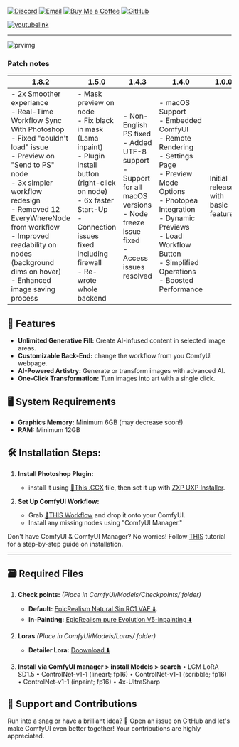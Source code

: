 [![Discord](https://img.shields.io/badge/Discord-Join%20Server-blue)](https://discord.com/invite/3eHAMWnx7Y)
[![Email](https://img.shields.io/badge/Email-nimanzriart@gmail.com-red)](mailto:nimanzriart@gmail.com)
[![Buy Me a Coffee](https://img.shields.io/badge/Buy%20Me%20a%20Coffee-Support%20Me-yellow)](https://studio.buymeacoffee.com/dashboard)
[![GitHub](https://img.shields.io/github/stars/NimaNzrii/comfyui-photoshop?style=social)](https://github.com/NimaNzrii/comfyui-photoshop)

[![youtubelink](https://raw.githubusercontent.com/NimaNzrii/comfyui-photoshop/main/data/PreviewFiles/pr3.webp)](https://www.youtube.com/watch?v=i__ciRbs3VA&t=40s)


---

![prvimg](https://raw.githubusercontent.com/NimaNzrii/comfyui-photoshop/main/data/PreviewFiles/pr1.jpg)
### Patch notes

| 1.8.2                                                                                              | 1.5.0                                                                                              | 1.4.3                                                                                          | 1.4.0                                                                                           | 1.0.0                             |
|----------------------------------------------------------------------------------------|-----------------------------------------------------------------------------------------|-------------------------------------------------------------------------------------------------|---------------------------------------------------------------------------------------------------------------|-----------------------------------|
| - 2x Smoother experiance <br> - Real-Time Workflow Sync With Photoshop <br> - Fixed "couldn't load" issue <br> - Preview on "Send to PS" node <br> - 3x simpler workflow redesign <br> - Removed 12 EveryWhereNode from workflow <br> - Improved readability on nodes (background dims on hover) <br> - Enhanced image saving process | - Mask preview on node <br> - Fix black in mask (Lama inpaint) <br> - Plugin install button (right-click on node) <br> - 6x faster Start-Up <br> - Connection issues fixed including firewall <br> - Re-wrote whole backend | - Non-English PS fixed <br> - Added UTF-8 support <br> - Support for all macOS versions <br> - Node freeze issue fixed <br> - Access issues resolved | - macOS Support <br> - Embedded ComfyUI <br> - Remote Rendering <br> - Settings Page <br> - Preview Mode Options <br> - Photopea Integration <br> - Dynamic Previews <br> - Load Workflow Button <br> - Simplified Operations <br> - Boosted Performance | Initial release <br> with basic features |

## 🌟 Features

- **Unlimited Generative Fill:** Create AI-infused content in selected image areas.
- **Customizable Back-End:** change the workflow from you ComfyUi webpage.
- **AI-Powered Artistry:** Generate or transform images with advanced AI.
- **One-Click Transformation:** Turn images into art with a single click.

## 🖥️ System Requirements

- **Graphics Memory:** Minimum 6GB (may decrease soon!)
- **RAM:** Minimum 12GB

## 🛠️ Installation Steps:

1. **Install Photoshop Plugin:**

   - install it using [📄This .CCX](https://raw.githubusercontent.com/NimaNzrii/comfyui-photoshop/main/Install_Plugin/3e6d64e0_PS.ccx) file, then set it up with [ZXP UXP Installer](https://aescripts.com/learn/zxp-installer/).

2. **Set Up ComfyUI Workflow:**
   - Grab [📄THIS Workflow](https://openart.ai/workflows/lreWarJbqiYPcDXnD8hh) and drop it onto your ComfyUI.
   - Install any missing nodes using "ComfyUI Manager."

Don't have ComfyUI & ComfyUI Manager? No worries! Follow [THIS](https://www.youtube.com/watch?v=YD09xpQrNZ4&t=4s) tutorial for a step-by-step guide on installation.

---

## 🗃️ Required Files

1. **Check points:** _(Place in ComfyUi/Models/Checkpoints/ folder)_

   - **Default:** [EpicRealism Natural Sin RC1 VAE ⬇️](https://civitai.com/api/download/models/143906?type=Model&format=SafeTensor&size=pruned&fp=fp16).
   - **In-Painting:** [EpicRealism pure Evolution V5-inpainting ⬇️](https://civitai.com/api/download/models/134361?type=Model&format=SafeTensor&size=pruned&fp=fp16)

2. **Loras** _(Place in ComfyUi/Models/Loras/ folder)_

   - **Detailer Lora:** [Doownload ⬇️](https://civitai.com/api/download/models/62833?type=Model&format=SafeTensors)

3. **Install via ComfyUI manager > install Models > search** • LCM LoRA SD1.5 • ControlNet-v1-1 (lineart; fp16) • ControlNet-v1-1 (scribble; fp16) • ControlNet-v1-1 (inpaint; fp16) • 4x-UltraSharp

## 🤝 Support and Contributions

Run into a snag or have a brilliant idea? 🤔 Open an issue on GitHub and let's make ComfyUI even better together! Your contributions are highly appreciated.
